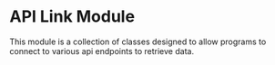 # API Link Module

This module is a collection of classes designed to allow programs to connect
to various api endpoints to retrieve data.
